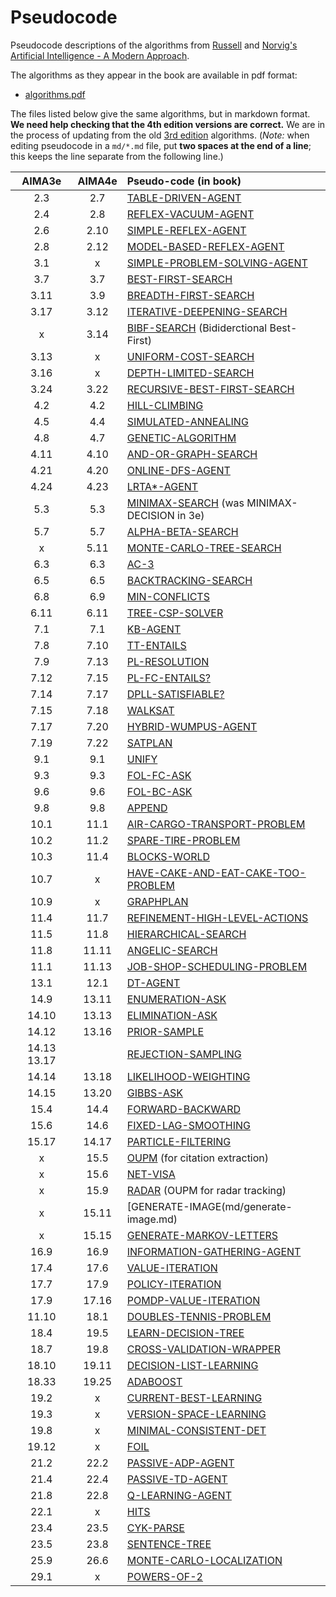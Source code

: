# Pseudocode
Pseudocode descriptions of the algorithms from [Russell](http://www.cs.berkeley.edu/~russell/) and [Norvig's](http://www.norvig.com/) [Artificial Intelligence - A Modern Approach](http://aima.cs.berkeley.edu/).

The algorithms as they appear in the book are available in pdf format:
- [algorithms.pdf](https://github.com/aimacode/pseudocode/blob/master/aima4e-algorithms.pdf)

The files listed below give the same algorithms, but in markdown format. **We need help checking that the 4th edition versions are correct.** We are in the process of updating from the old  [3rd edition](https://github.com/aimacode/pseudocode/blob/master/aima3e-algorithms.pdf) algorithms. (_Note:_ when editing pseudocode in a `md/*.md` file, put **two spaces at the end of a line**; this keeps the line separate from the following line.)


| AIMA3e | AIMA4e | Pseudo-code (in book)|
|:------:|:------:|:---------------------|
| 2.3 | 2.7 | [TABLE-DRIVEN-AGENT](md/Table-Driven-Agent.md) |
| 2.4 | 2.8 | [REFLEX-VACUUM-AGENT](md/Reflex-Vacuum-Agent.md) |
| 2.6 | 2.10 | [SIMPLE-REFLEX-AGENT](md/Simple-Reflex-Agent.md) |
| 2.8 | 2.12 | [MODEL-BASED-REFLEX-AGENT](md/Model-Based-Reflex-Agent.md) |
| 3.1 | x | [SIMPLE-PROBLEM-SOLVING-AGENT](md/Simple-Problem-Solving-Agent.md) |
| 3.7 | 3.7 | [BEST-FIRST-SEARCH](md/Tree-Search-and-Graph-Search.md) |
| 3.11 |3.9  | [BREADTH-FIRST-SEARCH](md/Breadth-First-Search.md) |
| 3.17 | 3.12 | [ITERATIVE-DEEPENING-SEARCH](md/Iterative-Deepening-Search.md) |
| x    | 3.14 | [BIBF-SEARCH]() (Bididerctional Best-First) |
| 3.13 |  x| [UNIFORM-COST-SEARCH](md/Uniform-Cost-Search.md) |
| 3.16 |  x| [DEPTH-LIMITED-SEARCH](md/Depth-Limited-Search.md) |
| 3.24 | 3.22 | [RECURSIVE-BEST-FIRST-SEARCH](md/Recursive-Best-First-Search.md) |
| 4.2 | 4.2 | [HILL-CLIMBING](md/Hill-Climbing.md) |
| 4.5 | 4.4 | [SIMULATED-ANNEALING](md/Simulated-Annealing.md) |
| 4.8 | 4.7 | [GENETIC-ALGORITHM](md/Genetic-Algorithm.md) |
| 4.11 |4.10  | [AND-OR-GRAPH-SEARCH](md/And-Or-Graph-Search.md) |
| 4.21 |4.20  | [ONLINE-DFS-AGENT](md/Online-DFS-Agent.md) |
| 4.24 | 4.23 | [LRTA*-AGENT](md/LRTAStar-Agent.md) |
| 5.3 | 5.3 | [MINIMAX-SEARCH](md/Minimax-Decision.md) (was MINIMAX-DECISION in 3e) |
| 5.7 | 5.7 | [ALPHA-BETA-SEARCH](md/Alpha-Beta-Search.md) |
| x | 5.11 | [MONTE-CARLO-TREE-SEARCH](md/Monte-Carlo-Tree-Search.md) 
| 6.3 | 6.3 | [AC-3](md/AC-3.md) |
| 6.5 | 6.5 | [BACKTRACKING-SEARCH](md/Backtracking-Search.md) |
| 6.8 | 6.9 | [MIN-CONFLICTS](md/Min-Conflicts.md) |
| 6.11 | 6.11 | [TREE-CSP-SOLVER](md/Tree-CSP-Solver.md) |
| 7.1|  7.1 | [KB-AGENT](md/KB-Agent.md) |
| 7.8 | 7.10 | [TT-ENTAILS](md/TT-Entails.md) |
| 7.9 | 7.13 | [PL-RESOLUTION](md/PL-Resolution.md) |
| 7.12 |7.15  | [PL-FC-ENTAILS?](md/PL-FC-Entails.md) |
| 7.14 | 7.17 | [DPLL-SATISFIABLE?](md/DPLL-Satisfiable.md) |
| 7.15 | 7.18 | [WALKSAT](md/WalkSAT.md) |
| 7.17 | 7.20 | [HYBRID-WUMPUS-AGENT](md/Hybrid-Wumpus-Agent.md) |
| 7.19 | 7.22 | [SATPLAN](md/SATPlan.md) |
| 9.1 | 9.1 | [UNIFY](md/Unify.md) |
| 9.3 | 9.3 | [FOL-FC-ASK](md/FOL-FC-Ask.md) |
| 9.6 | 9.6 | [FOL-BC-ASK](md/FOL-BC-Ask.md) |
| 9.8 | 9.8 | [APPEND](md/Append.md) |
| 10.1 |11.1 | [AIR-CARGO-TRANSPORT-PROBLEM](md/Air-Cargo-Transport-Problem.md) |
| 10.2 |11.2 | [SPARE-TIRE-PROBLEM](md/Spare-Tire-Problem.md) |
| 10.3 |11.4 | [BLOCKS-WORLD](md/Blocks-World.md) |
| 10.7 |x | [HAVE-CAKE-AND-EAT-CAKE-TOO-PROBLEM](md/Have-Cake-And-Eat-Cake-Too.md) |
| 10.9 | x | [GRAPHPLAN](md/GraphPlan.md) |
| 11.4 |11.7 | [REFINEMENT-HIGH-LEVEL-ACTIONS](md/Refinement-High-Level-Actions.md)
| 11.5 | 11.8 | [HIERARCHICAL-SEARCH](md/Hierarchical-Search.md) |
| 11.8 |11.11  | [ANGELIC-SEARCH](md/Angelic-Search.md) |
| 11.1 |11.13 | [JOB-SHOP-SCHEDULING-PROBLEM](md/Job-Shop-Scheduling-Problem.md)
| 13.1 | 12.1 | [DT-AGENT](md/DT-Agent.md) |
| 14.9 |13.11  | [ENUMERATION-ASK](md/Enumeration-Ask.md) |
| 14.10 | 13.13 | [ELIMINATION-ASK](md/Elimination-Ask.md) |
| 14.12 |13.16  | [PRIOR-SAMPLE](md/Prior-Sample.md) |
| 14.13 13.17|  | [REJECTION-SAMPLING](md/Rejection-Sampling.md) |
| 14.14 |13.18  | [LIKELIHOOD-WEIGHTING](md/Likelihood-Weighting.md) |
| 14.15 | 13.20 | [GIBBS-ASK](md/Gibbs-Ask.md) |
| 15.4 | 14.4 | [FORWARD-BACKWARD](md/Forward-Backward.md) |
| 15.6 | 14.6 | [FIXED-LAG-SMOOTHING](md/Fixed-Lag-Smoothing.md) |
| 15.17 | 14.17 | [PARTICLE-FILTERING](md/Particle-Filtering.md) |
| x |15.5 | [OUPM](md/oupm.md) (for citation extraction) |
| x | 15.6 | [NET-VISA](md/net-visa.md) |
| x | 15.9 | [RADAR](md/radar.md) (OUPM for radar tracking)|
| x | 15.11| [GENERATE-IMAGE(md/generate-image.md)|
| x |15.15| [GENERATE-MARKOV-LETTERS](md/generate-markov-letters.md)|
| 16.9 | 16.9 | [INFORMATION-GATHERING-AGENT](md/Information-Gathering-Agent.md) |
| 17.4 | 17.6 | [VALUE-ITERATION](md/Value-Iteration.md) |
| 17.7 | 17.9 | [POLICY-ITERATION](md/Policy-Iteration.md) |
| 17.9 |17.16  | [POMDP-VALUE-ITERATION](md/POMDP-Value-Iteration.md) |
| 11.10 | 18.1| [DOUBLES-TENNIS-PROBLEM](md/Doubles-Tennis-Problem.md) |
| 18.4 | 19.5 | [LEARN-DECISION-TREE](md/Decision-Tree-Learning.md) |
| 18.7 | 19.8 | [CROSS-VALIDATION-WRAPPER](md/Cross-Validation-Wrapper.md) |
| 18.10 | 19.11 | [DECISION-LIST-LEARNING](md/Decision-List-Learning.md) |
| 18.33 | 19.25 | [ADABOOST](md/AdaBoost.md) |
| 19.2 |  x| [CURRENT-BEST-LEARNING](md/Current-Best-Learning.md) |
| 19.3 |  x| [VERSION-SPACE-LEARNING](md/Version-Space-Learning.md) |
| 19.8 |  x| [MINIMAL-CONSISTENT-DET](md/Minimal-Consistent-Det.md) |
| 19.12 | x | [FOIL](md/Foil.md) |
| 21.2 | 22.2 | [PASSIVE-ADP-AGENT](md/Passive-ADP-Agent.md) |
| 21.4 | 22.4 | [PASSIVE-TD-AGENT](md/Passive-TD-Agent.md) |
| 21.8 | 22.8 | [Q-LEARNING-AGENT](md/Q-Learning-Agent.md) |
| 22.1 | x | [HITS](md/Hits.md) |
| 23.4 |23.5  | [CYK-PARSE](md/CYK-Parse.md) |
| 23.5 | 23.8| [SENTENCE-TREE](md/Sentence-Tree.md) |
| 25.9 | 26.6 | [MONTE-CARLO-LOCALIZATION](md/Monte-Carlo-Localization.md) |
| 29.1 | x | [POWERS-OF-2](md/Powers-Of-2.md) |
